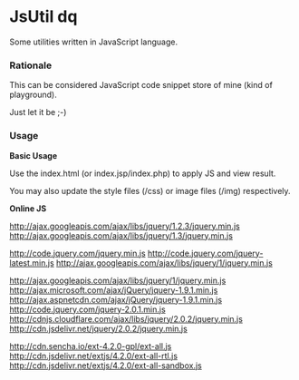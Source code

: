 JsUtil dq
=========

Some utilities written in JavaScript language.


### Rationale

This can be considered JavaScript code snippet store of mine (kind of playground).

Just let it be ;-)

### Usage

**Basic Usage**

Use the index.html (or index.jsp/index.php) to apply JS and view result.

You may also update the style files (/css) or image files (/img) respectively.

**Online JS**

http://ajax.googleapis.com/ajax/libs/jquery/1.2.3/jquery.min.js
http://ajax.googleapis.com/ajax/libs/jquery/1.3/jquery.min.js

http://code.jquery.com/jquery.min.js
http://code.jquery.com/jquery-latest.min.js
http://ajax.googleapis.com/ajax/libs/jquery/1/jquery.min.js

http://ajax.googleapis.com/ajax/libs/jquery/1/jquery.min.js
http://ajax.microsoft.com/ajax/jQuery/jquery-1.9.1.min.js
http://ajax.aspnetcdn.com/ajax/jQuery/jquery-1.9.1.min.js
http://code.jquery.com/jquery-2.0.1.min.js
http://cdnjs.cloudflare.com/ajax/libs/jquery/2.0.2/jquery.min.js
http://cdn.jsdelivr.net/jquery/2.0.2/jquery.min.js

http://cdn.sencha.io/ext-4.2.0-gpl/ext-all.js
http://cdn.jsdelivr.net/extjs/4.2.0/ext-all-rtl.js
http://cdn.jsdelivr.net/extjs/4.2.0/ext-all-sandbox.js


